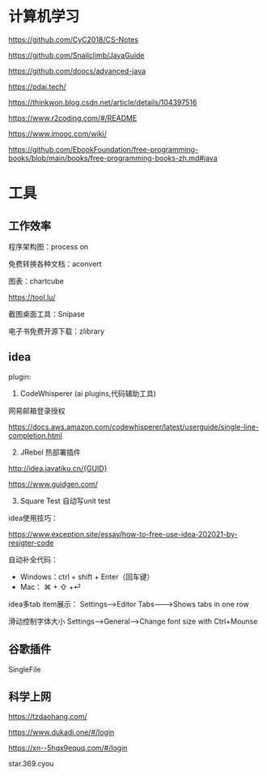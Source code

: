 # 计算机学习

https://github.com/CyC2018/CS-Notes

https://github.com/Snailclimb/JavaGuide

https://github.com/doocs/advanced-java

https://pdai.tech/

https://thinkwon.blog.csdn.net/article/details/104397516

https://www.r2coding.com/#/README

https://www.imooc.com/wiki/

https://github.com/EbookFoundation/free-programming-books/blob/main/books/free-programming-books-zh.md#java


# 工具

## 工作效率

程序架构图：process on

免费转换各种文档：aconvert

图表：chartcube

https://tool.lu/

截图桌面工具：Snipase

电子书免费开源下载：zlibrary

## idea

plugin:

1. CodeWhisperer (ai plugins,代码辅助工具)

网易邮箱登录授权

https://docs.aws.amazon.com/codewhisperer/latest/userguide/single-line-completion.html

2. JRebel 热部署插件

http://idea.javatiku.cn/{GUID}

https://www.guidgen.com/


3. Square Test 自动写unit test


idea使用技巧：

https://www.exception.site/essay/how-to-free-use-idea-202021-by-resigter-code


自动补全代码：

- Windows：ctrl + shift + Enter（回车键）
- Mac： ⌘ + ⇧ +⏎ 


idea多tab item展示：
Settings-->Editor Tabs--->Shows tabs in one row

滑动控制字体大小
Settings-->General-->Change font size with Ctrl+Mounse


## 谷歌插件

SingleFile


## 科学上网

https://tzdaohang.com/

https://www.dukadi.one/#/login

https://xn--5hqx9equq.com/#/login

star.369.cyou